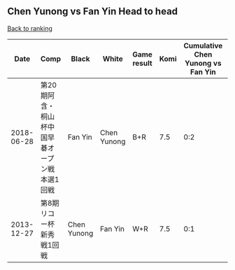 ## Chen Yunong vs Fan Yin Head to head

[Back to ranking](../../index.md)




| **Date** | **Comp** | **Black** | **White** | **Game result** | **Komi** | **Cumulative Chen Yunong vs Fan Yin** | **Chen Yunong streak** | **Fan Yin streak** | 
| --- | --- | --- | --- | --- | --- | --- | --- | --- |
| 2018-06-28 | 第20期阿含・桐山杯中国早碁オープン戦本選1回戦 | Fan Yin | Chen Yunong | B+R | 7.5 | 0:2 | 0 | 2 | 
| 2013-12-27 | 第8期リコー杯新秀戦1回戦 | Chen Yunong | Fan Yin | W+R | 7.5 | 0:1 | 0 | 1 |




